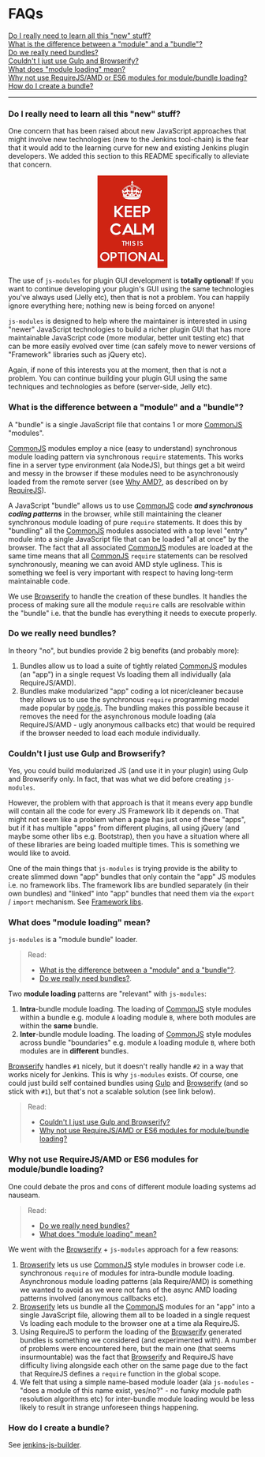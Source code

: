 # FAQs

<p>
    <a href="#do-i-really-need-to-learn-all-this-new-stuff">Do I really need to learn all this "new" stuff?</a><br/>
    <a href="#what-is-the-difference-between-a-module-and-a-bundle">What is the difference between a "module" and a "bundle"?</a><br/>
    <a href="#do-we-really-need-bundles">Do we really need bundles?</a><br/>
    <a href="#couldnt-i-just-use-gulp-and-browserify">Couldn't I just use Gulp and Browserify?</a><br/>
    <a href="#what-does-module-loading-mean">What does "module loading" mean?</a><br/>
    <a href="#why-not-use-requirejsamd-or-es6-modules-for-modulebundle-loading">Why not use RequireJS/AMD or ES6 modules for module/bundle loading?</a><br/>
    <a href="#how-do-i-create-a-bundle">How do I create a bundle?</a><br/>    
</p>

<hr/>

### Do I really need to learn all this "new" stuff?
One concern that has been raised about new JavaScript approaches that might involve new technologies (new to the 
Jenkins tool-chain) is the fear that it would add to the learning curve for new and existing Jenkins plugin
developers. We added this section to this README specifically to alleviate that concern.

<p align="center">
    <img src="img/keep_calm.png" alt="KEEP CALM - THIS IS OPTIONAL">
</p>

The use of `js-modules` for plugin GUI development is __totally optional__! If you want to continue developing
your plugin's GUI using the same technologies you've always used (Jelly etc), then that is not a problem. You can
happily ignore everything here; nothing new is being forced on anyone!

`js-modules` is designed to help where the maintainer is interested in using "newer" JavaScript technologies
to build a richer plugin GUI that has more maintainable JavaScript code (more modular, better unit testing etc) that
can be more easily evolved over time (can safely move to newer versions of "Framework" libraries such as jQuery etc).
 
Again, if none of this interests you at the moment, then that is not a problem. You can continue building your plugin
GUI using the same techniques and technologies as before (server-side, Jelly etc).

### What is the difference between a "module" and a "bundle"?
A "bundle" is a single JavaScript file that contains 1 or more [CommonJS] "modules".

[CommonJS] modules employ a nice (easy to understand) synchronous module loading pattern via synchronous `require` statements.
This works fine in a server type environment (ala NodeJS), but things get a bit weird and messy in the browser if these
modules need to be asynchronously loaded from the remote server (see [Why AMD?], as described on by [RequireJS]).

A JavaScript "bundle" allows us to use [CommonJS] code __*and synchronous coding patterns*__ in the browser, while still
maintaining the cleaner synchronous module loading of pure `require` statements. It does this by "bundling" all the
[CommonJS] modules associated with a top level "entry" module into a single JavaScript file that can be loaded "all at
once" by the browser. The fact that all associated [CommonJS] modules are loaded at the same time means that all
[CommonJS] `require` statements can be resolved synchronously, meaning we can avoid AMD style ugliness. This is something
we feel is very important with respect to having long-term maintainable code.

We use [Browserify] to handle the creation of these bundles. It handles the process of making sure all the module
`require` calls are resolvable within the "bundle" i.e. that the bundle has everything it needs to execute properly.

### Do we really need bundles?
In theory "no", but bundles provide 2 big benefits (and probably more):

1. Bundles allow us to load a suite of tightly related [CommonJS] modules (an "app") in a single request Vs loading them all individually (ala RequireJS/AMD).
1. Bundles make modularized "app" coding a lot nicer/cleaner because they allows us to use the synchronous
`require` programming model made popular by [node.js]. The bundling makes this possible because it removes the need
for the asynchronous module loading (ala RequireJS/AMD - ugly anonymous callbacks etc) that would be required if the browser needed to load each module
individually.

### Couldn't I just use Gulp and Browserify?
Yes, you could build modularized JS (and use it in your plugin) using Gulp and Browserify only. In fact, that was what
we did before creating `js-modules`.

However, the problem with that approach is that it means every app bundle will contain all the code for every JS 
Framework lib it depends on. That might not seem like a problem when a page has just one of these "apps", but if it has
multiple "apps" from different plugins, all using jQuery (and maybe some other libs e.g. Bootstrap), then you have a
situation where all of these libraries are being loaded multiple times. This is something we would like to avoid.

One of the main things that `js-modules` is trying provide is the ability to create slimmed down "app" bundles
that only contain the "app" JS modules i.e. no framework libs. The framework libs are bundled separately
(in their own bundles) and "linked" into "app" bundles that need them via the `export` / `import` mechanism.
See [Framework libs].

### What does "module loading" mean?
`js-modules` is a "module bundle" loader.

> Read:
> - <a href="#what-is-the-difference-between-a-module-and-a-bundle">What is the difference between a "module" and a "bundle"?</a>.
> - <a href="#do-we-really-need-bundles">Do we really need bundles?</a>.

Two __module loading__ patterns are "relevant" with `js-modules`:
  
1. __Intra__-bundle module loading. The loading of [CommonJS] style modules within a bundle e.g. module `A` loading module `B`, where both modules are within the __same__ bundle.
1. __Inter__-bundle module loading. The loading of [CommonJS] style modules across bundle "boundaries" e.g. module `A` loading module `B`, where both modules are in __different__ bundles.

[Browserify] handles `#1` nicely, but it doesn't really handle `#2` in a way that works nicely for Jenkins. This is why `js-modules`
exists. Of course, one could just build self contained bundles using [Gulp] and [Browserify] (and so stick with `#1`), but that's not
a scalable solution (see link below).

> Read:
> - <a href="#couldnt-i-just-use-gulp-and-browserify">Couldn't I just use Gulp and Browserify?</a>
> - <a href="#why-not-use-requirejsamd-or-es6-modules-for-modulebundle-loading">Why not use RequireJS/AMD or ES6 modules for module/bundle loading?</a>

### Why not use RequireJS/AMD or ES6 modules for module/bundle loading?
One could debate the pros and cons of different module loading systems ad nauseam.
  
> Read:
> - <a href="#do-we-really-need-bundles">Do we really need bundles?</a>
> - <a href="#what-does-module-loading-mean">What does "module loading" mean?</a>

We went with the [Browserify] + `js-modules` approach for a few reasons:

1. [Browserify] lets us use [CommonJS] style modules in browser code i.e. synchronous `require` of modules for intra-bundle module loading. Asynchronous module loading patterns (ala Require/AMD) is something we wanted to avoid as we were not fans of the async AMD loading patterns involved (anonymous callbacks etc).
1. [Browserify] lets us bundle all the [CommonJS] modules for an "app" into a single JavaScript file, allowing them all to be loaded in a single request Vs loading each module to the browser one at a time ala RequireJS.
1. Using RequireJS to perform the loading of the [Browserify] generated bundles is something we considered (and experimented with). A number of problems were encountered here, but the main one (that seems insurmountable) was the fact that [Browserify] and RequireJS have difficulty living alongside each other on the same page due to the fact that RequireJS defines a `require` function in the global scope.
1. We felt that using a simple name-based module loader (ala `js-modules` - "does a module of this name exist, yes/no?" - no funky module path resolution algorithms etc) for inter-bundle module loading would be less likely to result in strange unforeseen things happening.

### How do I create a bundle?
See [jenkins-js-builder].

[Browserify]: http://browserify.org/
[Gulp]: http://gulpjs.com/
[CommonJS]: http://www.commonjs.org/
[node.js]: https://nodejs.org/en/
[Keep Calm]: https://github.com/jenkinsci/js-modules#keep-calm
[Framework libs]: https://github.com/jenkinsci/js-modules#framework-libs-jenkinscijs-libs
[jenkins-js-builder]: https://github.com/jenkinsci/js-builder
[RequireJS]: http://requirejs.org/
[Why AMD?]: http://requirejs.org/docs/whyamd.html
